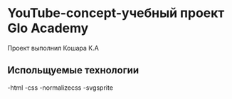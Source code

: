 # YouTube-concept-учебный проект Glo Academy
Проект выполнил Кошара К.А
## Испольщуемые технологии
-html
-css
-normalizecss
-svgsprite
